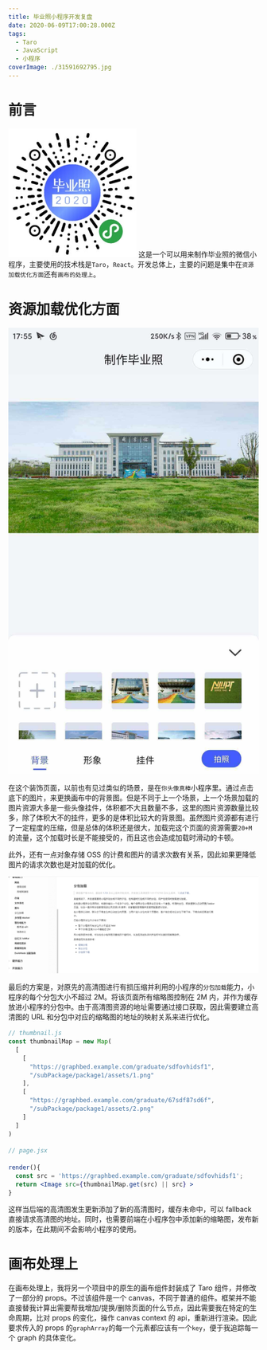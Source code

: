 ```yaml
---
title: 毕业照小程序开发复盘
date: 2020-06-09T17:00:28.000Z
tags:
  - Taro
  - JavaScript
  - 小程序
coverImage: ./31591692795.jpg
---
```


# 前言

![qrcode](./graduate-qrcode.jpg)
这是一个可以用来制作毕业照的微信小程序，主要使用的技术栈是`Taro`，`React`。开发总体上，主要的问题是集中在`资源加载优化方面`还有`画布的处理上`。

# 资源加载优化方面

![decorationPage](./41591696515.jpg)

在这个装饰页面，以前也有见过类似的场景，是在`你头像真棒`小程序里。通过点击底下的图片，来更换画布中的背景图。但是不同于上一个场景，上一个场景加载的图片资源大多是一些头像挂件，体积都不大且数量不多，这里的图片资源数量比较多，除了体积大不的挂件，更多的是体积比较大的背景图。虽然图片资源都有进行了一定程度的压缩，但是总体的体积还是很大，加载完这个页面的资源需要`20+M`的流量，这个加载时长是不能接受的，而且这也会造成加载时滑动的卡顿。

此外，还有一点对象存储 OSS 的计费和图片的请求次数有关系，因此如果更降低图片的请求次数也是对加载的优化。

![subPackage](./subPackage.png)

最后的方案是，对原先的高清图进行有损压缩并利用的小程序的`分包加载`能力，小程序的每个分包大小不超过 2M。将该页面所有缩略图控制在 2M 内，并作为缓存放进小程序的分包中。由于高清图资源的地址需要通过接口获取，因此需要建立高清图的 URL 和分包中对应的缩略图的地址的映射关系来进行优化。

```jsx
// thumbnail.js
const thumbnailMap = new Map(
  [
    [
      "https://graphbed.example.com/graduate/sdfovhidsf1",
      "/subPackage/package1/assets/1.png"
    ],
    [
      "https://graphbed.example.com/graduate/67sdf87sd6f",
      "/subPackage/package1/assets/2.png"
    ]
  ]
)

// page.jsx

render(){
  const src = 'https://graphbed.example.com/graduate/sdfovhidsf1';
  return <Image src={thumbnailMap.get(src) || src} >
}
```

这样当后端的高清图发生更新添加了新的高清图时，缓存未命中，可以 fallback 直接请求高清图的地址。同时，也需要前端在小程序包中添加新的缩略图，发布新的版本，在此期间不会影响小程序的使用。

# 画布处理上

在画布处理上，我将另一个项目中的原生的画布组件封装成了 Taro 组件，并修改了一部分的 props。不过该组件是一个 canvas，不同于普通的组件。框架并不能直接替我计算出需要帮我增加/提换/删除页面的什么节点，因此需要我在特定的生命周期，比对 props 的变化，操作 canvas context 的 api，重新进行渲染。因此要求传入的 props 的`graphArray`的每一个元素都应该有一个`key`，便于我追踪每一个 graph 的具体变化。
